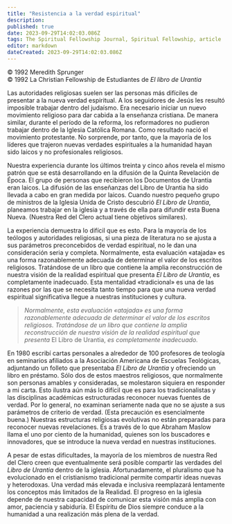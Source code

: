 ```yaml
---
title: "Resistencia a la verdad espiritual"
description: 
published: true
date: 2023-09-29T14:02:03.086Z
tags: The Spiritual Fellowship Journal, Spiritual Fellowship, article
editor: markdown
dateCreated: 2023-09-29T14:02:03.086Z
---
```


<p class="v-card v-sheet theme--light grey lighten-3 px-2">© 1992 Meredith Sprunger<br>© 1992 La Christian Fellowship de Estudiantes de <i>El libro de Urantia</i></p>


Las autoridades religiosas suelen ser las personas más difíciles de presentar a la nueva verdad espiritual. A los seguidores de Jesús les resultó imposible trabajar dentro del judaísmo. Era necesario iniciar un nuevo movimiento religioso para dar cabida a la enseñanza cristiana. De manera similar, durante el período de la reforma, los reformadores no pudieron trabajar dentro de la Iglesia Católica Romana. Como resultado nació el movimiento protestante. No sorprende, por tanto, que la mayoría de los líderes que trajeron nuevas verdades espirituales a la humanidad hayan sido laicos y no profesionales religiosos.

Nuestra experiencia durante los últimos treinta y cinco años revela el mismo patrón que se está desarrollando en la difusión de la Quinta Revelación de Época. El grupo de personas que recibieron los Documentos de Urantia eran laicos. La difusión de las enseñanzas del Libro de Urantia ha sido llevada a cabo en gran medida por laicos. Cuando nuestro pequeño grupo de ministros de la Iglesia Unida de Cristo descubrió _El Libro de Urantia_, planeamos trabajar en la iglesia y a través de ella para difundir esta Buena Nueva. (Nuestra Red del Clero actual tiene objetivos similares).

La experiencia demuestra lo difícil que es esto. Para la mayoría de los teólogos y autoridades religiosas, si una pieza de literatura no se ajusta a sus parámetros preconcebidos de verdad espiritual, no le dan una consideración seria y completa. Normalmente, esta evaluación «atajada» es una forma razonablemente adecuada de determinar el valor de los escritos religiosos. Tratándose de un libro que contiene la amplia reconstrucción de nuestra visión de la realidad espiritual que presenta _El Libro de Urantia_, es completamente inadecuado. Esta mentalidad «tradicional» es una de las razones por las que se necesita tanto tiempo para que una nueva verdad espiritual significativa llegue a nuestras instituciones y cultura.

> _Normalmente, esta evaluación «atajada» es una forma razonablemente adecuada de determinar el valor de los escritos religiosos. Tratándose de un libro que contiene la amplia reconstrucción de nuestra visión de la realidad espiritual que presenta_ El Libro de Urantia, _es completamente inadecuado._

En 1980 escribí cartas personales a alrededor de 100 profesores de teología en seminarios afiliados a la Asociación Americana de Escuelas Teológicas, adjuntando un folleto que presentaba _El Libro de Urantia_ y ofreciendo un libro en préstamo. Sólo dos de estos maestros religiosos, que normalmente son personas amables y consideradas, se molestaron siquiera en responder a mi carta. Esto ilustra aún más lo difícil que es para los tradicionalistas y las disciplinas académicas estructuradas reconocer nuevas fuentes de verdad. Por lo general, no examinan seriamente nada que no se ajuste a sus parámetros de criterio de verdad. (Esta precaución es esencialmente buena.) Nuestras estructuras religiosas evolutivas no están preparadas para reconocer nuevas revelaciones. Es a través de lo que Abraham Maslow llama el uno por ciento de la humanidad, quienes son los buscadores e innovadores, que se introduce la nueva verdad en nuestras instituciones.

A pesar de estas dificultades, la mayoría de los miembros de nuestra Red del Clero creen que eventualmente será posible compartir las verdades del _Libro de Urantia_ dentro de la iglesia. Afortunadamente, el pluralismo que ha evolucionado en el cristianismo tradicional permite compartir ideas nuevas y heterodoxas. Una verdad más elevada e inclusiva reemplazará lentamente los conceptos más limitados de la Realidad. El progreso en la iglesia depende de nuestra capacidad de comunicar esta visión más amplia con amor, paciencia y sabiduría. El Espíritu de Dios siempre conduce a la humanidad a una realización más plena de la verdad.

